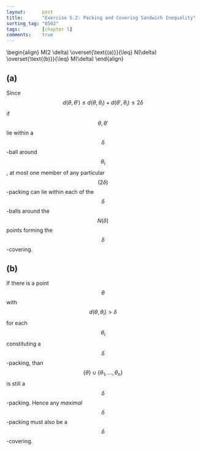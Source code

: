 ```yaml
---
layout:      post
title:       "Exercise 5.2: Packing and Covering Sandwich Inequality"
sorting_tag: "0502"
tags:        [chapter 5]
comments:    true
---
```


\begin{align}
  M(2 \delta)
  \overset{\text{(a)}}{\leq}
  N(\delta)
  \overset{\text{(b)}}{\leq}
  M(\delta)
\end{align}

## (a)

Since
$$d(\theta, \theta') \leq d(\theta, \theta_i) + d(\theta', \theta_i) \leq 2 \delta$$
if $$\theta, \theta'$$ lie within a $$\delta$$-ball around $$\theta_i$$, at most
one member of any particular $$(2\delta)$$-packing can lie within each of the
$$\delta$$-balls around the $$N(\delta)$$ points forming the
$$\delta$$-covering.

## (b)

If there is a point $$\theta$$ with $$d(\theta, \theta_i) > \delta$$ for each
$$\theta_i$$ constituting a $$\delta$$-packing, than
$$\lbrace \theta \rbrace \cup \lbrace \theta_1, \ldots, \theta_n \rbrace$$ is
still a $$\delta$$-packing. Hence any _maximal_ $$\delta$$-packing must also be
a $$\delta$$-covering.

